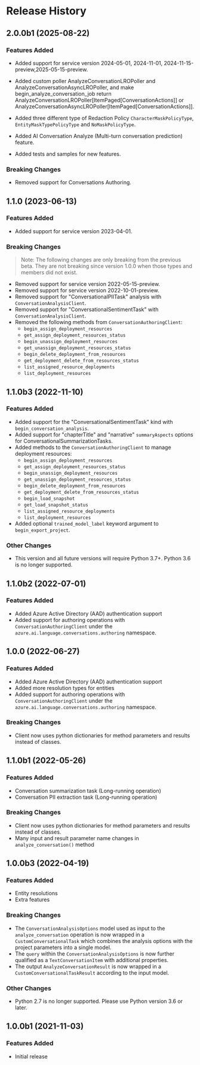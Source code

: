 # Release History

## 2.0.0b1 (2025-08-22)

### Features Added
- Added support for service version 2024-05-01, 2024-11-01, 2024-11-15-preview,2025-05-15-preview.

- Added custom poller AnalyzeConversationLROPoller and AnalyzeConversationAsyncLROPoller, and make begin_analyze_conversation_job return AnalyzeConversationLROPoller[ItemPaged[ConversationActions]] or AnalyzeConversationAsyncLROPoller[ItemPaged[ConversationActions]].

- Added three different type of Redaction Policy `CharacterMaskPolicyType`, `EntityMaskTypePolicyType` and `NoMaskPolicyType`.

- Added AI Conversation Analyze (Multi-turn conversation prediction) feature.

- Added tests and samples for new features.

### Breaking Changes
- Removed support for Conversations Authoring.

## 1.1.0 (2023-06-13)

### Features Added
- Added support for service version 2023-04-01.

### Breaking Changes

> Note: The following changes are only breaking from the previous beta. They are not breaking since version 1.0.0 when those types and members did not exist.

- Removed support for service version 2022-05-15-preview.
- Removed support for service version 2022-10-01-preview.
- Removed support for "ConversationalPIITask" analysis with `ConversationAnalysisClient`.
- Removed support for "ConversationalSentimentTask" with `ConversationAnalysisClient`.
- Removed the following methods from `ConversationAuthoringClient`:
  - `begin_assign_deployment_resources`
  - `get_assign_deployment_resources_status`
  - `begin_unassign_deployment_resources`
  - `get_unassign_deployment_resources_status`
  - `begin_delete_deployment_from_resources`
  - `get_deployment_delete_from_resources_status`
  - `list_assigned_resource_deployments`
  - `list_deployment_resources`

## 1.1.0b3 (2022-11-10)

### Features Added
- Added support for the "ConversationalSentimentTask" kind with `begin_conversation_analysis`.
- Added support for "chapterTitle" and "narrative" `summaryAspects` options for ConversationalSummarizationTasks.
- Added methods to the `ConversationAuthoringClient` to manage deployment resources:
  - `begin_assign_deployment_resources`
  - `get_assign_deployment_resources_status`
  - `begin_unassign_deployment_resources`
  - `get_unassign_deployment_resources_status`
  - `begin_delete_deployment_from_resources`
  - `get_deployment_delete_from_resources_status`
  - `begin_load_snapshot`
  - `get_load_snapshot_status`
  - `list_assigned_resource_deployments`
  - `list_deployment_resources`
- Added optional `trained_model_label` keyword argument to `begin_export_project`.

### Other Changes
* This version and all future versions will require Python 3.7+. Python 3.6 is no longer supported.

## 1.1.0b2 (2022-07-01)

### Features Added
* Added Azure Active Directory (AAD) authentication support
* Added support for authoring operations with `ConversationAuthoringClient` under the `azure.ai.language.conversations.authoring` namespace.

## 1.0.0 (2022-06-27)

### Features Added
* Added Azure Active Directory (AAD) authentication support
* Added more resolution types for entities
* Added support for authoring operations with `ConversationAuthoringClient` under the `azure.ai.language.conversations.authoring` namespace.

### Breaking Changes
* Client now uses python dictionaries for method parameters and results instead of classes.

## 1.1.0b1 (2022-05-26)

### Features Added
* Conversation summarization task (Long-running operation)
* Conversation PII extraction task (Long-running operation)

### Breaking Changes
* Client now uses python dictionaries for method parameters and results instead of classes.
* Many input and result parameter name changes in `analyze_conversation()` method

## 1.0.0b3 (2022-04-19)

### Features Added
* Entity resolutions
* Extra features

### Breaking Changes
* The `ConversationAnalysisOptions` model used as input to the `analyze_conversation` operation is now wrapped in a `CustomConversationalTask` which combines the analysis options with the project parameters into a single model.
* The `query` within the `ConversationAnalysisOptions` is now further qualified as a `TextConversationItem` with additional properties.
* The output `AnalyzeConversationResult` is now wrapped in a `CustomConversationalTaskResult` according to the input model.

### Other Changes
* Python 2.7 is no longer supported. Please use Python version 3.6 or later.

## 1.0.0b1 (2021-11-03)

### Features Added
* Initial release
